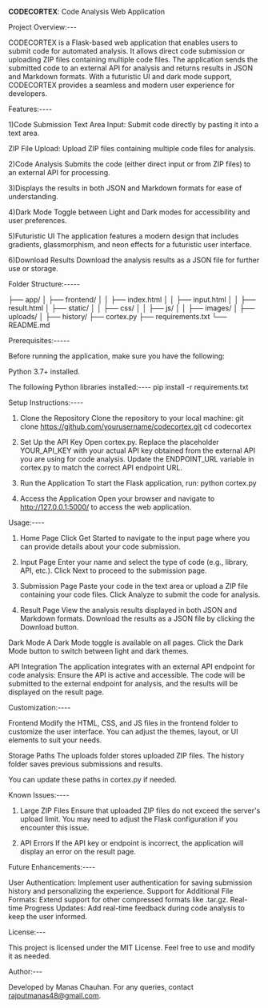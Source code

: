 **CODECORTEX**: Code Analysis Web Application


Project Overview:---


CODECORTEX is a Flask-based web application that enables users to submit code for automated analysis. It allows direct code submission or uploading ZIP files containing multiple code files. The application sends the submitted code to an external API for analysis and returns results in JSON and Markdown formats. With a futuristic UI and dark mode support, CODECORTEX provides a seamless and modern user experience for developers.


Features:----


1)Code Submission
Text Area Input: Submit code directly by pasting it into a text area.

ZIP File Upload: Upload ZIP files containing multiple code files for analysis.

2)Code Analysis
Submits the code (either direct input or from ZIP files) to an external API for processing.

3)Displays the results in both JSON and Markdown formats for ease of understanding.

4)Dark Mode
Toggle between Light and Dark modes for accessibility and user preferences.

5)Futuristic UI
The application features a modern design that includes gradients, glassmorphism, and neon effects for a futuristic user interface.

6)Download Results
Download the analysis results as a JSON file for further use or storage.



Folder Structure:-----


├── app/
│   ├── frontend/
│   │   ├── index.html
│   │   ├── input.html
│   │   ├── result.html
│   ├── static/
│   │   ├── css/
│   │   ├── js/
│   │   ├── images/
│   ├── uploads/
│   ├── history/
├── cortex.py
├── requirements.txt
└── README.md



Prerequisites:-----

Before running the application, make sure you have the following:

Python 3.7+ installed.


The following Python libraries installed:----
pip install -r requirements.txt


Setup Instructions:----

1. Clone the Repository
Clone the repository to your local machine:
git clone https://github.com/yourusername/codecortex.git
cd codecortex

2. Set Up the API Key
Open cortex.py.
Replace the placeholder YOUR_API_KEY with your actual API key obtained from the external API you are using for code analysis.
Update the ENDPOINT_URL variable in cortex.py to match the correct API endpoint URL.

3. Run the Application
To start the Flask application, run:
python cortex.py

4. Access the Application
Open your browser and navigate to http://127.0.0.1:5000/ to access the web application.



Usage:----

1. Home Page
Click Get Started to navigate to the input page where you can provide details about your code submission.

2. Input Page
Enter your name and select the type of code (e.g., library, API, etc.).
Click Next to proceed to the submission page.

3. Submission Page
Paste your code in the text area or upload a ZIP file containing your code files.
Click Analyze to submit the code for analysis.

4. Result Page
View the analysis results displayed in both JSON and Markdown formats.
Download the results as a JSON file by clicking the Download button.

Dark Mode
A Dark Mode toggle is available on all pages.
Click the Dark Mode button to switch between light and dark themes.

API Integration
The application integrates with an external API endpoint for code analysis:
Ensure the API is active and accessible.
The code will be submitted to the external endpoint for analysis, and the results will be displayed on the result page.


Customization:----

Frontend
Modify the HTML, CSS, and JS files in the frontend folder to customize the user interface.
You can adjust the themes, layout, or UI elements to suit your needs.

Storage Paths
The uploads folder stores uploaded ZIP files.
The history folder saves previous submissions and results.

You can update these paths in cortex.py if needed.


Known Issues:----

1. Large ZIP Files
Ensure that uploaded ZIP files do not exceed the server's upload limit. You may need to adjust the Flask configuration if you encounter this issue.

2. API Errors
If the API key or endpoint is incorrect, the application will display an error on the result page.




Future Enhancements:----

User Authentication: Implement user authentication for saving submission history and personalizing the experience.
Support for Additional File Formats: Extend support for other compressed formats like .tar.gz.
Real-time Progress Updates: Add real-time feedback during code analysis to keep the user informed.




License:---

This project is licensed under the MIT License. Feel free to use and modify it as needed.



Author:---

Developed by Manas Chauhan. For any queries, contact rajputmanas48@gmail.com.




